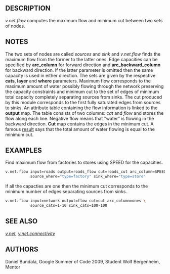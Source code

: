 ## DESCRIPTION

*v.net.flow* computes the maximum flow and minimum cut between two sets
of nodes.

## NOTES

The two sets of nodes are called *sources* and *sink* and *v.net.flow*
finds the maximum flow from the former to the latter ones. Edge
capacities can be specified by **arc_column** for forward direction and
**arc_backward_column** for backward direction. If the latter parameter
is omitted then the same capacity is used in either direction. The sets
are given by the respective **cats**, **layer** and **where**
parameters. Maximum flow corresponds to the maximum amount of water
possibly flowing through the network preserving the capacity constraints
and minimum cut to the set of edges of minimum total capacity completely
separating sources from sinks. The cut produced by this module
corresponds to the first fully saturated edges from sources to sinks. An
attribute table containing the flow information is linked to the
**output** map. The table consists of two columns: *cat* and *flow* and
stores the flow along each line. Negative flow means that "water" is
flowing in the backward direction. **Cut** map contains the edges in the
minimum cut.
A famous
[result](https://en.wikipedia.org/wiki/Max-flow_min-cut_theorem) says
that the total amount of water flowing is equal to the minimum cut.

## EXAMPLES

Find maximum flow from factories to stores using SPEED for the
capacities.

```bash
v.net.flow input=roads output=roads_flow cut=roads_cut arc_column=SPEED \
           source_where="type=factory" sink_where="type=store"
```

If all the capacties are one then the minimum cut corresponds to the
minimum number of edges separating sources from sinks.

```bash
v.net.flow input=network output=flow cut=cut arc_column=ones \
           source_cats=1-10 sink_cats=100-100
```

## SEE ALSO

*[v.net](v.net.md), [v.net.connectivity](v.net.connectivity.md)*

## AUTHORS

Daniel Bundala, Google Summer of Code 2009, Student
Wolf Bergenheim, Mentor
